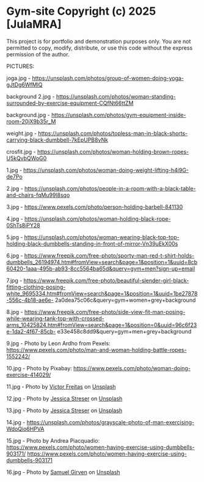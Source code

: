 # Gym-site Copyright (c) 2025 [JulaMRA]

This project is for portfolio and demonstration purposes only. You are not permitted to copy, modify, distribute, or use this code without the express permission of the author.

PICTURES:

joga.jpg - https://unsplash.com/photos/group-of-women-doing-yoga-gJtDg6WfMlQ

background 2.jpg - https://unsplash.com/photos/woman-standing-surrounded-by-exercise-equipment-CQfNt66ttZM

background.jpg - https://unsplash.com/photos/gym-equipment-inside-room-20jX9b35r_M

weight.jpg - https://unsplash.com/photos/topless-man-in-black-shorts-carrying-black-dumbbell-7kEpUPB8vNk

crosfit.jpg - https://unsplash.com/photos/woman-holding-brown-ropes-U5kQvbQWoG0

1.jpg - https://unsplash.com/photos/woman-doing-weight-lifting-h4i9G-de7Po

2.jpg - https://unsplash.com/photos/people-in-a-room-with-a-black-table-and-chairs-fqMu99l8sqo

3.jpg - https://www.pexels.com/photo/person-holding-barbell-841130

4.jpg - https://unsplash.com/photos/woman-holding-black-rope-0ShTs8iPY28

5.jpg - https://unsplash.com/photos/woman-wearing-black-top-top-holding-black-dumbbells-standing-in-front-of-mirror-Vn39uEkX00s

6.jpg - https://www.freepik.com/free-photo/sporty-man-red-t-shirt-holds-dumbbells_26194974.htm#fromView=search&page=1&position=1&uuid=8cb60420-1aaa-495b-ab93-8cc5564ba65d&query=gym+men?sign-up=email

7.jpg - https://www.freepik.com/free-photo/beautiful-slender-girl-black-fitting-clothing-posing-white_9695334.htm#fromView=search&page=1&position=1&uuid=1be27878-556c-4b18-ae6e-                                     2a0dea75c06c&query=gym+women+grey+background

8.jpg - https://www.freepik.com/free-photo/side-view-fit-man-posing-while-wearing-tank-top-with-crossed-arms_10425824.htm#fromView=search&page=1&position=0&uuid=96c6f23e-1da2-4f67-85cb-                             e33e458c8dd9&query=gym+men+grey+background

9.jpg - Photo by Leon Ardho from Pexels: https://www.pexels.com/photo/man-and-woman-holding-battle-ropes-1552242/

10.jpg - Photo by Pixabay: https://www.pexels.com/photo/woman-doing-exercise-414029/

11.jpg - Photo by <a href="https://unsplash.com/@victorfreitas?utm_content=creditCopyText&utm_medium=referral&utm_source=unsplash">Victor Freitas</a> on <a href="https://unsplash.com/photos/topless-man-             using-rowing-machine-KkYWWpurqbE?utm_content=creditCopyText&utm_medium=referral&utm_source=unsplash">Unsplash</a>

12.jpg - Photo by <a href="https://unsplash.com/@rothaargebirge?utm_content=creditCopyText&utm_medium=referral&utm_source=unsplash">Jessica Streser</a> on <a href="https://unsplash.com/photos/a-group-of-            people-in-a-gym-doing-push-ups-lZtlFjRdR5I?utm_content=creditCopyText&utm_medium=referral&utm_source=unsplash">Unsplash</a>

13.jpg - Photo by <a href="https://unsplash.com/@rothaargebirge?utm_content=creditCopyText&utm_medium=referral&utm_source=unsplash">Jessica Streser</a> on <a href="https://unsplash.com/photos/a-woman-               sitting-on-a-yoga-mat-with-her-legs-crossed-xjtX5TwofaI?utm_content=creditCopyText&utm_medium=referral&utm_source=unsplash">Unsplash</a>

14.jpg - https://unsplash.com/photos/grayscale-photo-of-man-exercising-WdoQio6HPVA

15.jpg - Photo by Andrea Piacquadio: https://www.pexels.com/photo/women-having-exercise-using-dumbbells-903171/
         https://www.pexels.com/photo/women-having-exercise-using-dumbbells-903171

16.jpg - Photo by <a href="https://unsplash.com/@samuelgirven?utm_content=creditCopyText&utm_medium=referral&utm_source=unsplash">Samuel Girven</a> on <a href="https://unsplash.com/photos/a-man-holding-a-           pair-of-dumbs-in-a-gym-ulFjgocEHkA?utm_content=creditCopyText&utm_medium=referral&utm_source=unsplash">Unsplash</a>
      
